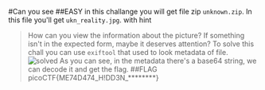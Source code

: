 #Can you see
##EASY
in this challange you will get file zip `unknown.zip`. In this file you'll get `ukn_reality.jpg`.
with hint 
>How can you view the information about the picture?
>If something isn't in the expected form, maybe it deserves attention?
To solve this chall you can use `exiftool` that used to look metadata of file.
![solved](https://private-user-images.githubusercontent.com/124356996/360962129-3cbafda0-efcd-4dcb-8506-5058c2f9b087.png?jwt=eyJhbGciOiJIUzI1NiIsInR5cCI6IkpXVCJ9.eyJpc3MiOiJnaXRodWIuY29tIiwiYXVkIjoicmF3LmdpdGh1YnVzZXJjb250ZW50LmNvbSIsImtleSI6ImtleTUiLCJleHAiOjE3MjQ0MjM2OTcsIm5iZiI6MTcyNDQyMzM5NywicGF0aCI6Ii8xMjQzNTY5OTYvMzYwOTYyMTI5LTNjYmFmZGEwLWVmY2QtNGRjYi04NTA2LTUwNThjMmY5YjA4Ny5wbmc_WC1BbXotQWxnb3JpdGhtPUFXUzQtSE1BQy1TSEEyNTYmWC1BbXotQ3JlZGVudGlhbD1BS0lBVkNPRFlMU0E1M1BRSzRaQSUyRjIwMjQwODIzJTJGdXMtZWFzdC0xJTJGczMlMkZhd3M0X3JlcXVlc3QmWC1BbXotRGF0ZT0yMDI0MDgyM1QxNDI5NTdaJlgtQW16LUV4cGlyZXM9MzAwJlgtQW16LVNpZ25hdHVyZT0xZjQ4MDkzZmQzZTRmZjNjODUxYmMwMWExZTA1ZmVkODY1ZDM2NDdhMTM5ZGUwMDM3ZGFiNGVmNWJhZTFkZTkwJlgtQW16LVNpZ25lZEhlYWRlcnM9aG9zdCZhY3Rvcl9pZD0wJmtleV9pZD0wJnJlcG9faWQ9MCJ9.bVv4g2glhqmFEGhs3M_7H21UYxqVwz9MTO3bWFVkjnU)
As you can see, in the metadata there's a base64 string, we can decode it and get the flag.
##FLAG
>picoCTF{ME74D474_H!DD3N_********}